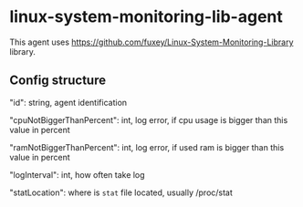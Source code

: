 # linux-system-monitoring-lib-agent 

This agent uses https://github.com/fuxey/Linux-System-Monitoring-Library library.

## Config structure

"id": string, agent identification

"cpuNotBiggerThanPercent": int, log error, if cpu usage is bigger than this value in percent

"ramNotBiggerThanPercent": int, log error, if used ram is bigger than this value in percent

"logInterval": int, how often take log

"statLocation": where is `stat` file located, usually /proc/stat

